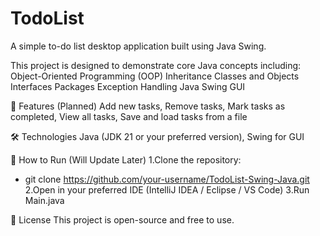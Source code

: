# TodoList
A simple to-do list desktop application built using Java Swing.
 
This project is designed to demonstrate core Java concepts including:
  Object-Oriented Programming (OOP)
  Inheritance
  Classes and Objects
  Interfaces
  Packages
  Exception Handling
  Java Swing GUI

📌 Features (Planned)
  Add new tasks,
  Remove tasks,
  Mark tasks as completed,
  View all tasks,
  Save and load tasks from a file


🛠️ Technologies
Java (JDK 21 or your preferred version),
Swing for GUI

🚀 How to Run (Will Update Later)
  1.Clone the repository:
   * git clone https://github.com/your-username/TodoList-Swing-Java.git
  2.Open in your preferred IDE (IntelliJ IDEA / Eclipse / VS Code)
  3.Run Main.java

📌 License
This project is open-source and free to use.
